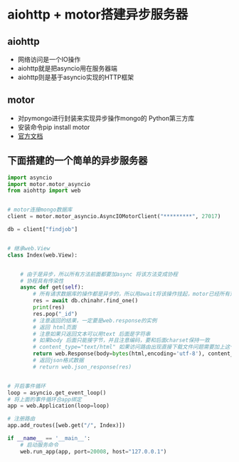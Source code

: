 # aiohttp + motor搭建异步服务器


## aiohttp
- 网络访问是一个IO操作
- aiohttp就是把asyncio用在服务器端
- aiohttp则是基于asyncio实现的HTTP框架

## motor

- 对pymongo进行封装来实现异步操作mongo的 Python第三方库
- 安装命令pip install motor
- [官方文档](https://motor.readthedocs.io/en/stable/tutorial-asyncio.html)

## 下面搭建的一个简单的异步服务器

```python
import asyncio
import motor.motor_asyncio
from aiohttp import web


# motor连接mongo数据库
client = motor.motor_asyncio.AsyncIOMotorClient("*********", 27017)

db = client["findjob"]


# 继承web.View
class Index(web.View):


	# 由于是异步，所以所有方法前面都要加async 将该方法变成协程
	# 协程具有传染性
    async def get(self):
    	# 所有请求数据库的操作都是异步的，所以用await将该操作挂起，motor已经所有对数据库操作变为一个协程对象
        res = await db.chinahr.find_one()
        print(res)
        res.pop("_id")
        # 注意返回的结果，一定要是web.response的实例
        # 返回 html页面
        # 注意如果只返回文本可以用text 后面是字符串
        # 如果body 后面只能接字节，并且注意编码，要和后面charset保持一致
        # content_type="text/html" 如果访问路由出现直接下载文件问题需要加上这个
        return web.Response(body=bytes(html,encoding='utf-8'), content_type='text/html', charset="utf-8")
        # 返回json格式数据
        # return web.json_response(res)


# 开启事件循环
loop = asyncio.get_event_loop()
# 将上面的事件循环合app绑定
app = web.Application(loop=loop)

# 注册路由
app.add_routes([web.get("/", Index)])

if __name__ == '__main__':
	# 启动服务命令
    web.run_app(app, port=20008, host="127.0.0.1")
```